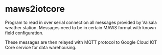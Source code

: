 # maws2iotcore

Program to read in over serial connection all messages provided by Vaisala weather station. Messages need to be in certain MAWS format with known field configuration.

These messages are then relayed with MQTT protocol to Google Cloud IOT Core service for data warehousing.
